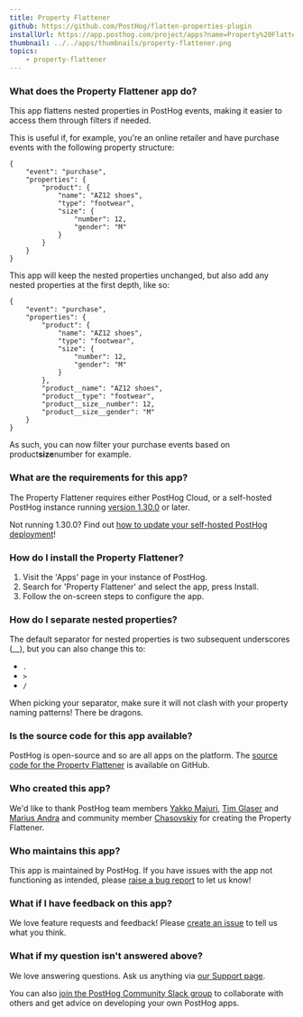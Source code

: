 ```yaml
---
title: Property Flattener
github: https://github.com/PostHog/flatten-properties-plugin
installUrl: https://app.posthog.com/project/apps?name=Property%20Flattener%20Plugin
thumbnail: ../../apps/thumbnails/property-flattener.png
topics:
    - property-flattener
---
```


### What does the Property Flattener app do?

This app flattens nested properties in PostHog events, making it easier to access them through filters if needed.

This is useful if, for example, you're an online retailer and have purchase events with the following property structure:

```
{
    "event": "purchase",
    "properties": {
        "product": {
            "name": "AZ12 shoes",
            "type": "footwear",
            "size": {
                "number": 12,
                "gender": "M"
            }
        }
    }
}
```

This app will keep the nested properties unchanged, but also add any nested properties at the first depth, like so:

```
{
    "event": "purchase",
    "properties": {
        "product": {
            "name": "AZ12 shoes",
            "type": "footwear",
            "size": {
                "number": 12,
                "gender": "M"
            }
        },
        "product__name": "AZ12 shoes",
        "product__type": "footwear",
        "product__size__number": 12,
        "product__size__gender": "M"
    }
}
```

As such, you can now filter your purchase events based on product**size**number for example.

### What are the requirements for this app?

The Property Flattener requires either PostHog Cloud, or a self-hosted PostHog instance running [version 1.30.0](https://posthog.com/blog/the-posthog-array-1-30-0) or later.

Not running 1.30.0? Find out [how to update your self-hosted PostHog deployment](https://posthog.com/docs/runbook/upgrading-posthog)!

### How do I install the Property Flattener?

1. Visit the 'Apps' page in your instance of PostHog.
2. Search for 'Property Flattener' and select the app, press Install.
3. Follow the on-screen steps to configure the app.

### How do I separate nested properties?

The default separator for nested properties is two subsequent underscores (\_\_), but you can also change this to:

-   `.`
-   `>`
-   `/`

When picking your separator, make sure it will not clash with your property naming patterns! There be dragons.

### Is the source code for this app available?

PostHog is open-source and so are all apps on the platform. The [source code for the Property Flattener](https://github.com/PostHog/flatten-properties-plugin) is available on GitHub.

### Who created this app?

We'd like to thank PostHog team members [Yakko Majuri](https://github.com/yakkomajuri), [Tim Glaser](https://github.com/timgl) and [Marius Andra](https://github.com/mariusandra) and community member [Chasovskiy](https://github.com/chasovskiy) for creating the Property Flattener.

### Who maintains this app?

This app is maintained by PostHog. If you have issues with the app not functioning as intended, please [raise a bug report](https://github.com/PostHog/posthog/issues/new?assignees=&labels=bug&template=bug_report.md) to let us know!

### What if I have feedback on this app?

We love feature requests and feedback! Please [create an issue](https://github.com/PostHog/posthog/issues/new?assignees=&labels=enhancement%2C+feature&template=feature_request.md) to tell us what you think.

### What if my question isn't answered above?

We love answering questions. Ask us anything via [our Support page](/questions).

You can also [join the PostHog Community Slack group](/slack) to collaborate with others and get advice on developing your own PostHog apps.
